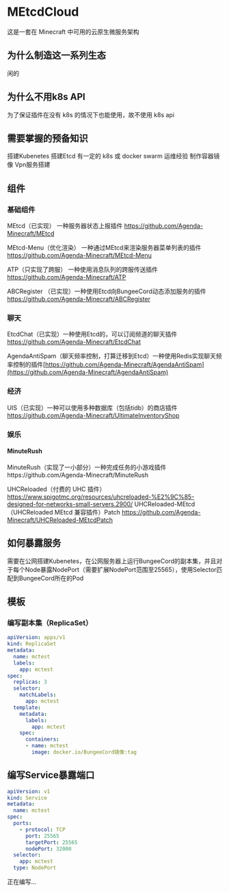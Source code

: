 # MEtcdCloud

这是一套在 Minecraft 中可用的云原生微服务架构

## 为什么制造这一系列生态

闲的

## 为什么不用k8s API

为了保证插件在没有 k8s 的情况下也能使用，故不使用 k8s api

## 需要掌握的预备知识

搭建Kubenetes 搭建Etcd 有一定的 k8s 或 docker swarm 运维经验 制作容器镜像 Vpn服务搭建

## 组件

### 基础组件

MEtcd（已实现） 一种服务器状态上报插件 https://github.com/Agenda-Minecraft/MEtcd

MEtcd-Menu（优化渲染） 一种通过MEtcd来渲染服务器菜单列表的插件 https://github.com/Agenda-Minecraft/MEtcd-Menu

ATP（只实现了跨服） 一种使用消息队列的跨服传送插件 https://github.com/Agenda-Minecraft/ATP

ABCRegister （已实现）一种使用Etcd向BungeeCord动态添加服务的插件 https://github.com/Agenda-Minecraft/ABCRegister

### 聊天

EtcdChat（已实现）一种使用Etcd的，可以订阅频道的聊天插件 https://github.com/Agenda-Minecraft/EtcdChat

AgendaAntiSpam（聊天频率控制，打算迁移到Etcd）一种使用Redis实现聊天频率控制的插件[https://github.com/Agenda-Minecraft/AgendaAntiSpam](https://github.com/Agenda-Minecraft/AgendaAntiSpam)

### 经济

UIS（已实现）一种可以使用多种数据库（包括tidb）的商店插件 https://github.com/Agenda-Minecraft/UltimateInventoryShop

### 娱乐

#### MinuteRush
MinuteRush（实现了一小部分）一种完成任务的小游戏插件https://github.com/Agenda-Minecraft/MinuteRush

UHCReloaded（付费的 UHC 插件）https://www.spigotmc.org/resources/uhcreloaded-%E2%9C%85-designed-for-networks-small-servers.2900/
UHCReloaded-MEtcd（UHCReloaded MEtcd 兼容插件）Patch https://github.com/Agenda-Minecraft/UHCReloaded-MEtcdPatch

## 如何暴露服务

需要在公网搭建Kubenetes，在公网服务器上运行BungeeCord的副本集，并且对于每个Node暴露NodePort（需要扩展NodePort范围至25565），使用Selector匹配到BungeeCord所在的Pod

## 模板

### 编写副本集（ReplicaSet）

```yaml
apiVersion: apps/v1
kind: ReplicaSet
metadata:
  name: mctest
  labels:
    app: mctest
spec:
  replicas: 3
  selector:
    matchLabels:
      app: mctest
  template:
    metadata:
      labels:
        app: mctest
    spec:
      containers:
      - name: mctest
        image: docker.io/BungeeCord镜像:tag
```

## 编写Service暴露端口

```yaml
apiVersion: v1
kind: Service
metadata:
  name: mctest
spec:
  ports:
    - protocol: TCP
      port: 25565
      targetPort: 25565
      nodePort: 32000
  selector:
    app: mctest
  type: NodePort
```

正在编写…
